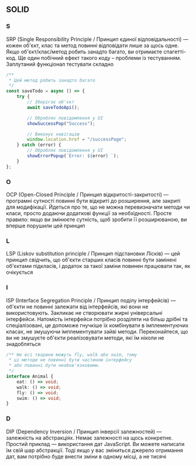## SOLID

### S

SRP (Single Responsibility Principle / Принцип єдиної відповідальності) — кожен об'єкт, клас та метод повинні відповідати лише за щось одне. Якщо об'єкт/клас/метод робить занадто багато, ви отримаєте спагетті-код. Ще один побічний ефект такого коду – проблеми із тестуванням. Заплутаний функціонал тестувати складно

```js
/**
 * Цей метод робить занадто багато
 */
const saveTodo = async () => {
    try {
        // Зберігає об'єкт
        await saveTodoApi();

        // Обробляє повідомлення у UI
        showSuccessPop("Success");

        // Виконує навігацію
        window.location.href = "/successPage";
    } catch (error) {
        // Обробляє повідомлення у UI
        showErrorPopup(`Error: ${error} `);
    }
};
```

### O

OCP (Open-Closed Principle / Принцип відкритості-закритості) — програмні сутності повинні бути відкриті до розширення, але закриті для модифікації. Йдеться про те, що не можна перевизначати методи чи класи, просто додаючи додаткові функції за необхідності. Просте правило: якщо ви змінюєте сутність, щоб зробити її розширюваною, ви вперше порушили цей принцип

### L

LSP (Liskov substitution principle / Принцип підстановки Лісків) — цей принцип свідчить, що об'єкти старших класів повинні бути замінені об'єктами підкласів, і додаток за такої заміни повинен працювати так, як очікується

### I

ISP (Interface Segregation Principle / Принцип поділу інтерфейсів) — об'єкти не повинні залежати від інтерфейсів, які вони не використовують. Закликає не створювати жирні універсальні інтерфейси. Натомість інтерфейси потрібно розділяти на більш дрібні та спеціалізовані, це допоможе гнучкіше їх комбінувати в імплементуючих класах, не змушуючи імплементувати зайві методи. Переконайтеся, що ви не змушуєте об'єкти реалізовувати методи, які їм ніколи не знадобляться

```ts
/** Не всі тварини можуть fly, walk або swim, тому
 * ці методи не повинні бути частиною інтерфейсу
 * або повинні бути необов'язковими.
 */
interface Animal {
    eat: () => void;
    walk: () => void;
    fly: () => void;
    swim: () => void;
}
```

### D

DIP (Dependency Inversion / Принцип інверсії залежностей) — залежність на абстракціях. Немає залежності на щось конкретне. Простий приклад — використання дат JavaScript. Ви можете написати їм свій шар абстракції. Тоді якщо у вас зміниться джерело отримання дат, вам потрібно буде внести зміни в одному місці, а не тисячі
